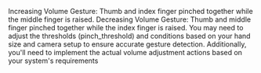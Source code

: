 Increasing Volume Gesture: Thumb and index finger pinched together while the middle finger is raised.
Decreasing Volume Gesture: Thumb and middle finger pinched together while the index finger is raised.
You may need to adjust the thresholds (pinch_threshold) and conditions based on your hand size and camera setup to ensure accurate gesture detection. Additionally, you'll need to implement the actual volume adjustment actions based on your system's requirements

